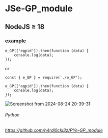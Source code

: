 # JSe-GP_module
## NodeJS ≥ 18
### example
```
e_GP(['egpid']).then(function (data) {
    console.log(data);
});
```
or
```
const { e_GP } = require('./e_GP');

e_GP(['egpid']).then(function (data) {
    console.log(data);
});
```
![Screenshot from 2024-08-24 20-39-31](https://github.com/user-attachments/assets/9ed02715-48c8-4d61-a967-f81b3e687bfe)


###### Python
###### https://github.com/h4rdl0ckl3z/PYe-GP_module
